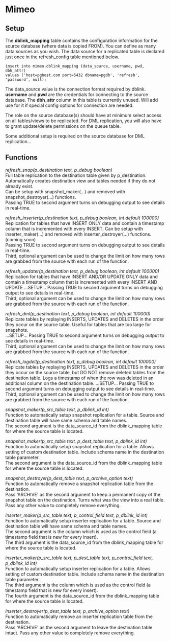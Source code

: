 Mimeo
=====

Setup
-----

The **dblink_mapping** table contains the configuration information for the source database (where data is copied FROM). You can define as many data sources as you wish. The data source for a replicated table is declared just once in the refresh_config table mentioned below.

    insert into mimeo.dblink_mapping (data_source, username, pwd, dbh_attr) 
    values ('host=pghost.com port=5432 dbname=pgdb', 'refresh', 'password', null);

The data_source value is the connection format required by dblink.
**username** and **pwd** are the credentials for connecting to the source database.
The **dbh_attr** column in this table is currently unused. Will add use for it if special config options for connection are needed.

The role on the source database(s) should have at minimum select access on all tables/views to be replicated. For DML replication, you will also have to grant update/delete permissions on the queue table.

Some additional setup is required on the source database for DML replication...

Functions
---------

*refresh_snap(p_destination text, p_debug boolean)*  
    Full table replication to the destination table given by p_destination. Automatically creates destination view and tables needed if they do not already exist.  
    Can be setup with snapshot_maker(...) and removed with snapshot_destroyer(...) functions.  
    Passing TRUE to second argument turns on debugging output to see details in real-time.  

*refresh_inserter(p_destination text, p_debug boolean, int default 100000)*  
    Replication for tables that have INSERT ONLY data and contain a timestamp column that is incremented with every INSERT.
    Can be setup with inserter_maker(...) and removed with inserter_destroyer(...) functions. (coming soon)  
    Passing TRUE to second argument turns on debugging output to see details in real-time.  
    Third, optional argument can be used to change the limit on how many rows are grabbed from the source with each run of the function.
    
*refresh_updater(p_destination text, p_debug boolean, int default 100000)*  
    Replication for tables that have INSERT AND/OR UPDATE ONLY data and contain a timestamp column that is incremented with every INSERT AND UPDATE
    ...SETUP...
    Passing TRUE to second argument turns on debugging output to see details in real-time.  
    Third, optional argument can be used to change the limit on how many rows are grabbed from the source with each run of the function.

*refresh_dml(p_destination text, p_debug boolean, int default 100000)*  
    Replicate tables by replaying INSERTS, UPDATES and DELETES in the order they occur on the source table. Useful for tables that are too large for snapshots.  
    ...SETUP...
    Passing TRUE to second argument turns on debugging output to see details in real-time.  
    Third, optional argument can be used to change the limit on how many rows are grabbed from the source with each run of the function.

*refresh_logdel(p_destination text, p_debug boolean, int default 100000)*  
    Replicate tables by replaying INSERTS, UPDATES and DELETES in the order they occur on the source table, but DO NOT remove deleted tables from the destination table.
    Logs a timestamp of when the row was deleted in an additional column on the destination table.
    ...SETUP...
    Passing TRUE to second argument turns on debugging output to see details in real-time.  
    Third, optional argument can be used to change the limit on how many rows are grabbed from the source with each run of the function.

*snapshot_maker(p_src_table text, p_dblink_id int)*  
    Function to automatically setup snapshot replication for a table. Source and destination table will have same schema and table names.  
    The second argument is the data_source_id from the dblink_mapping table for where the source table is located.

*snapshot_maker(p_src_table text, p_dest_table text, p_dblink_id int)*  
    Function to automatically setup snapshot replication for a table. Allows setting of custom destination table. Include schema name in the destination table parameter.  
	The second argument is the data_source_id from the dblink_mapping table for where the source table is located.

*snapshot_destroyer(p_dest_table text, p_archive_option text)*  
    Function to automatically remove a snapshot replication table from the destination.  
    Pass 'ARCHIVE' as the second argument to keep a permanent copy of the snapshot table on the destination. Turns what was the view into a real table. 
    Pass any other value to completely remove everything.

*inserter_maker(p_src_table text, p_control_field text, p_dblink_id int)*  
	Function to automatically setup inserter replication for a table. Source and destination table will have same schema and table names.  
	The second argument is the column which is used as the control field (a timestamp field that is new for every insert).  
    The third argument is the data_source_id from the dblink_mapping table for where the source table is located.

*inserter_maker(p_src_table text, p_dest_table text, p_control_field text, p_dblink_id int)*  
	Function to automatically setup inserter replication for a table. Allows setting of custom destination table. Include schema name in the destination table parameter.  
	The third argument is the column which is used as the control field (a timestamp field that is new for every insert).  
    The fourth argument is the data_source_id from the dblink_mapping table for where the source table is located.

*inserter_destroyer(p_dest_table text, p_archive_option text)*  
    Function to automatically remove an inserter replication table from the destination.  
    Pass 'ARCHIVE' as the second argument to leave the destination table intact. Pass any other value to completely remove everything.
    
